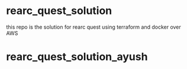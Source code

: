 # rearc_quest_solution
this repo is the solution for rearc quest using terraform and docker over AWS
# rearc_quest_solution_ayush
